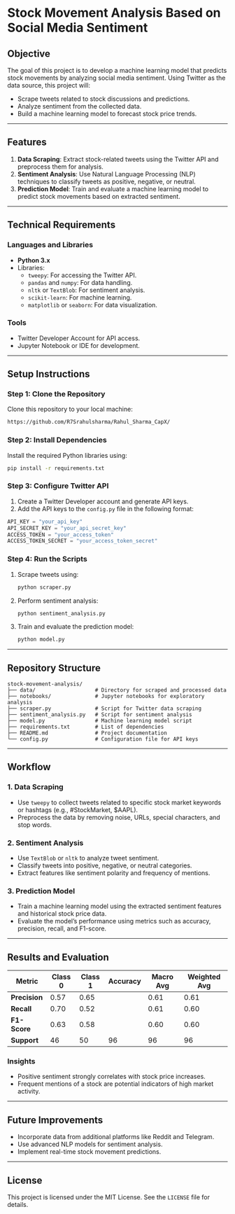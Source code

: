 # Stock Movement Analysis Based on Social Media Sentiment

## **Objective**
The goal of this project is to develop a machine learning model that predicts stock movements by analyzing social media sentiment. Using Twitter as the data source, this project will:

- Scrape tweets related to stock discussions and predictions.
- Analyze sentiment from the collected data.
- Build a machine learning model to forecast stock price trends.

---

## **Features**
1. **Data Scraping**: Extract stock-related tweets using the Twitter API and preprocess them for analysis.
2. **Sentiment Analysis**: Use Natural Language Processing (NLP) techniques to classify tweets as positive, negative, or neutral.
3. **Prediction Model**: Train and evaluate a machine learning model to predict stock movements based on extracted sentiment.

---

## **Technical Requirements**

### **Languages and Libraries**
- **Python 3.x**
- Libraries:
  - `tweepy`: For accessing the Twitter API.
  - `pandas` and `numpy`: For data handling.
  - `nltk` or `TextBlob`: For sentiment analysis.
  - `scikit-learn`: For machine learning.
  - `matplotlib` or `seaborn`: For data visualization.

### **Tools**
- Twitter Developer Account for API access.
- Jupyter Notebook or IDE for development.

---

## **Setup Instructions**

### **Step 1: Clone the Repository**
Clone this repository to your local machine:
```bash
https://github.com/R7Srahulsharma/Rahul_Sharma_CapX/
```

### **Step 2: Install Dependencies**
Install the required Python libraries using:
```bash
pip install -r requirements.txt
```

### **Step 3: Configure Twitter API**
1. Create a Twitter Developer account and generate API keys.
2. Add the API keys to the `config.py` file in the following format:
```python
API_KEY = "your_api_key"
API_SECRET_KEY = "your_api_secret_key"
ACCESS_TOKEN = "your_access_token"
ACCESS_TOKEN_SECRET = "your_access_token_secret"
```

### **Step 4: Run the Scripts**
1. Scrape tweets using:
   ```bash
   python scraper.py
   ```
2. Perform sentiment analysis:
   ```bash
   python sentiment_analysis.py
   ```
3. Train and evaluate the prediction model:
   ```bash
   python model.py
   ```

---

## **Repository Structure**
```
stock-movement-analysis/
├── data/                   # Directory for scraped and processed data
├── notebooks/              # Jupyter notebooks for exploratory analysis
├── scraper.py              # Script for Twitter data scraping
├── sentiment_analysis.py   # Script for sentiment analysis
├── model.py                # Machine learning model script
├── requirements.txt        # List of dependencies
├── README.md               # Project documentation
└── config.py               # Configuration file for API keys
```

---

## **Workflow**

### 1. Data Scraping
- Use `tweepy` to collect tweets related to specific stock market keywords or hashtags (e.g., #StockMarket, $AAPL).
- Preprocess the data by removing noise, URLs, special characters, and stop words.

### 2. Sentiment Analysis
- Use `TextBlob` or `nltk` to analyze tweet sentiment.
- Classify tweets into positive, negative, or neutral categories.
- Extract features like sentiment polarity and frequency of mentions.

### 3. Prediction Model
- Train a machine learning model using the extracted sentiment features and historical stock price data.
- Evaluate the model’s performance using metrics such as accuracy, precision, recall, and F1-score.

---

## **Results and Evaluation**
 | Metric         | Class 0 | Class 1 | Accuracy | Macro Avg | Weighted Avg |
|----------------|---------|---------|----------|-----------|--------------|
| **Precision**  | 0.57    | 0.65    |          | 0.61      | 0.61         |
| **Recall**     | 0.70    | 0.52    |          | 0.61      | 0.60         |
| **F1-Score**   | 0.63    | 0.58    |          | 0.60      | 0.60         |
| **Support**    | 46      | 50      | 96       | 96        | 96           |


### **Insights**
- Positive sentiment strongly correlates with stock price increases.
- Frequent mentions of a stock are potential indicators of high market activity.

---

## **Future Improvements**
- Incorporate data from additional platforms like Reddit and Telegram.
- Use advanced NLP models for sentiment analysis.
- Implement real-time stock movement predictions.

---

## **License**
This project is licensed under the MIT License. See the `LICENSE` file for details.
